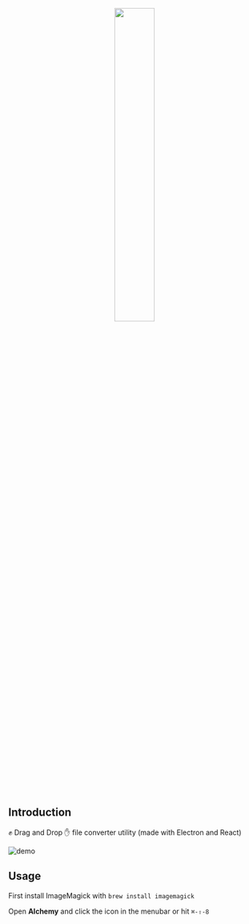 <p align="center"><img width=40% src="https://cloud.githubusercontent.com/assets/10369094/24595851/bc69d6e4-17ff-11e7-98e9-67b538b25de3.png"></p>

## Introduction
:fist: Drag and Drop :hand: file converter utility (made with Electron and React)

![demo](https://cloud.githubusercontent.com/assets/10369094/24595824/7e6f7f74-17ff-11e7-80dd-b2602b9f0ba1.gif)

## Usage
First install ImageMagick with
`brew install imagemagick`

Open __Alchemy__ and click the icon in the menubar or hit `⌘-⇧-8`
